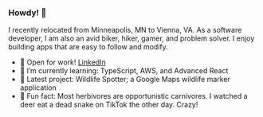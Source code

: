 ### Howdy! 👋

I recently relocated from Minneapolis, MN to Vienna, VA. As a software developer, I am also an avid biker, hiker, gamer, and problem solver. I enjoy building apps that are easy to follow and modify.

- 🔭 Open for work! [LinkedIn](https://www.linkedin.com/in/daniel-legan-365120241/)
- 🌱 I’m currently learning: TypeScript, AWS, and Advanced React
- 🚧 Latest project: Wildlife Spotter; a Google Maps wildlife marker application
- 🧐 Fun fact: Most herbivores are opportunistic carnivores. I watched a deer eat a dead snake on TikTok the other day. Crazy!
